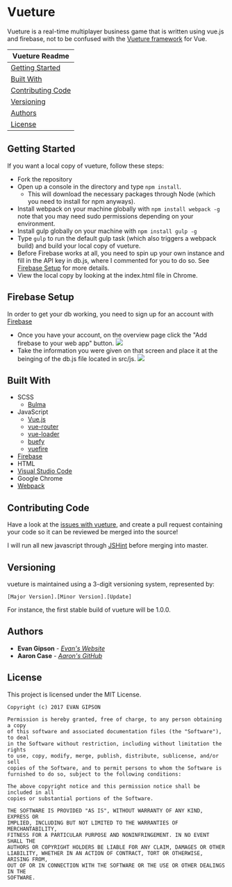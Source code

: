 # Vueture
Vueture is a real-time multiplayer business game that is written using vue.js and firebase, not to be confused with the [Vueture framework](https://github.com/vueture/vueture) for Vue.

| Vueture Readme |
|---|
| [Getting Started](#getting-started) |
| [Built With](#built-with) |
| [Contributing Code](#contributing-code)  |
| [Versioning](#versioning) |
| [Authors](#authors)  |
| [License](#license) |

## Getting Started
If you want a local copy of vueture, follow these steps:
- Fork the repository
- Open up a console in the directory and type ```npm install```.
  - This will download the necessary packages through Node (which you need to install for npm anyways).
- Install webpack on your machine globally with ```npm install webpack -g``` note that you may need sudo permissions depending on your environment.
- Install gulp globally on your machine with ```npm install gulp -g``` 
- Type ```gulp``` to run the default gulp task (which also triggers a webpack build) and build your local copy of vueture.
- Before Firebase works at all, you need to spin up your own instance and fill in the API key in db.js, where I commented for you to do so. See [Firebase Setup](#firebase-setup) for more details. 
- View the local copy by looking at the index.html file in Chrome.

## Firebase Setup
In order to get your db working, you need to sign up for an account with [Firebase](https://firebase.google.com/)
- Once you have your account, on the overview page click the "Add firebase to your web app" button. 
![](http://i.imgur.com/i3xyERQ.png)
- Take the information you were given on that screen and place it at the beinging of the db.js file located in src/js. 
![](http://i.imgur.com/GriWUZp.png)

## Built With
* SCSS
  * [Bulma](http://bulma.io/)
* JavaScript
  * [Vue.js](https://vuejs.org/)
  * [vue-router](https://router.vuejs.org/en/essentials/getting-started.html)
  * [vue-loader](https://github.com/vuejs/vue-loader)
  * [buefy](https://buefy.github.io/#/)
  * [vuefire](https://github.com/vuejs/vuefire)
* [Firebase](https://firebase.google.com/)
* HTML
* [Visual Studio Code](https://code.visualstudio.com/)
* Google Chrome
* [Webpack](https://webpack.github.io/)

## Contributing Code
Have a look at the [issues with vueture](https://github.com/evangipson/vueture-game/issues), and create a pull request containing your code so it can be reviewed be merged into the source!

I will run all new javascript through [JSHint](http://jshint.com/) before merging into master.

## Versioning
vueture is maintained using a 3-digit versioning system, represented by:
```
[Major Version].[Minor Version].[Update]
```
For instance, the first stable build of vueture will be 1.0.0.

## Authors
* **Evan Gipson** - *[Evan's Website](https://evangipson.com/)*
* **Aaron Case** - *[Aaron's GitHub](https://github.com/aacase)*

## License
This project is licensed under the MIT License.
```
Copyright (c) 2017 EVAN GIPSON

Permission is hereby granted, free of charge, to any person obtaining a copy
of this software and associated documentation files (the "Software"), to deal
in the Software without restriction, including without limitation the rights
to use, copy, modify, merge, publish, distribute, sublicense, and/or sell
copies of the Software, and to permit persons to whom the Software is
furnished to do so, subject to the following conditions:

The above copyright notice and this permission notice shall be included in all
copies or substantial portions of the Software.

THE SOFTWARE IS PROVIDED "AS IS", WITHOUT WARRANTY OF ANY KIND, EXPRESS OR
IMPLIED, INCLUDING BUT NOT LIMITED TO THE WARRANTIES OF MERCHANTABILITY,
FITNESS FOR A PARTICULAR PURPOSE AND NONINFRINGEMENT. IN NO EVENT SHALL THE
AUTHORS OR COPYRIGHT HOLDERS BE LIABLE FOR ANY CLAIM, DAMAGES OR OTHER
LIABILITY, WHETHER IN AN ACTION OF CONTRACT, TORT OR OTHERWISE, ARISING FROM,
OUT OF OR IN CONNECTION WITH THE SOFTWARE OR THE USE OR OTHER DEALINGS IN THE
SOFTWARE.
```
